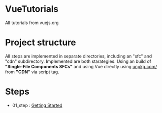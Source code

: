 # VueTutorials
All tutorials from vuejs.org

# Project structure
All steps are implemented in separate directories, including an "sfc" and "cdn" subdirectory.
Implemented are both starategies. Using an build of **"Single-File Components SFCs"** and using Vue
directly using [unpkg.com/](https://unpkg.com/) from **"CDN"** via script tag.

# Steps

- 01_step : [Getting Started](https://vuejs.org/tutorial/#step-1)
